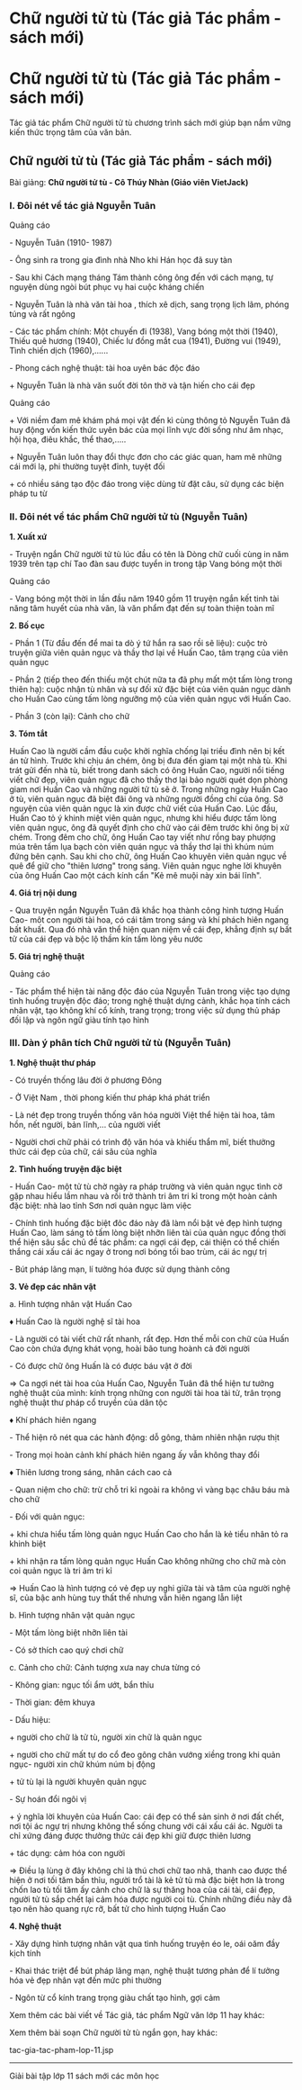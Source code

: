 # Chữ người tử tù (Tác giả Tác phẩm - sách mới)

# Chữ người tử tù (Tác giả Tác phẩm - sách mới)

Tác giả tác phẩm Chữ người tử tù chương trình sách mới giúp bạn nắm vững kiến thức trọng tâm của văn bản.

## Chữ người tử tù (Tác giả Tác phẩm - sách mới)

Bài giảng: **Chữ người tử tù - Cô Thúy Nhàn (Giáo viên VietJack)**

### I. Đôi nét về tác giả Nguyễn Tuân

Quảng cáo

\- Nguyễn Tuân (1910- 1987) 

\- Ông sinh ra trong gia đình nhà Nho khi Hán học đã suy tàn 

\- Sau khi Cách mạng tháng Tám thành công ông đến với cách mạng, tự nguyện dùng ngòi bút phục vụ hai cuộc kháng chiến 

\- Nguyễn Tuân là nhà văn tài hoa , thích xê dịch, sang trọng lịch lãm, phóng túng và rất ngông 

\- Các tác phẩm chính: Một chuyến đi (1938), Vang bóng một thời (1940), Thiếu quê hương (1940), Chiếc lư đồng mắt cua (1941), Đường vui (1949), Tình chiến dịch (1960),...... 

\- Phong cách nghệ thuật: tài hoa uyên bác độc đáo 

\+ Nguyễn Tuân là nhà văn suốt đời tôn thờ và tận hiến cho cái đẹp 

Quảng cáo

\+ Với niềm đam mê khám phá mọi vật đến kì cùng thông tỏ Nguyễn Tuân đã huy động vốn kiến thức uyên bác của mọi lĩnh vực đời sống như âm nhạc, hội họa, điêu khắc, thể thao,..... 

\+ Nguyễn Tuân luôn thay đổi thực đơn cho các giác quan, ham mê những cái mới lạ, phi thường tuyệt đỉnh, tuyệt đối 

\+ có nhiều sáng tạo độc đáo trong việc dùng từ đặt câu, sử dụng các biện pháp tu từ 

### II. Đôi nét về tác phẩm Chữ người tử tù (Nguyễn Tuân)

**1\. Xuất xứ**

\- Truyện ngắn Chữ người tử tù lúc đầu có tên là Dòng chữ cuối cùng in năm 1939 trên tạp chí Tao đàn sau được tuyển in trong tập Vang bóng một thời 

Quảng cáo

\- Vang bóng một thời in lần đầu năm 1940 gồm 11 truyện ngắn kết tinh tài năng tâm huyết của nhà văn, là văn phẩm đạt đến sự toàn thiện toàn mĩ 

**2\. Bố cục**

\- Phần 1 (Từ đầu đến để mai ta dò ý tứ hắn ra sao rồi sẽ liệu): cuộc trò truyện giữa viên quản ngục và thầy thơ lại về Huấn Cao, tâm trạng của viên quản ngục 

\- Phần 2 (tiếp theo đến thiếu một chút nữa ta đã phụ mất một tấm lòng trong thiên hạ): cuộc nhận tù nhân và sự đối xử đặc biệt của viên quản ngục dành cho Huấn Cao cùng tấm lòng ngưỡng mộ của viên quản ngục với Huấn Cao. 

\- Phần 3 (còn lại): Cảnh cho chữ 

**3\. Tóm tắt**

Huấn Cao là người cầm đầu cuộc khởi nghĩa chống lại triều đình nên bị kết án tử hình. Trước khi chịu án chém, ông bị đưa đến giam tại một nhà tù. Khi trát gửi đến nhà tù, biết trong danh sách có ông Huấn Cao, người nổi tiếng viết chữ đẹp, viên quản ngục đã cho thầy thơ lại bảo người quét dọn phòng giam nơi Huấn Cao và những người tử tù sẽ ở. Trong những ngày Huấn Cao ở tù, viên quản ngục đã biệt đãi ông và những người đồng chí của ông. Sở nguyện của viên quản ngục là xin được chữ viết của Huấn Cao. Lúc đầu, Huấn Cao tỏ ý khinh miệt viên quản ngục, nhưng khi hiểu được tấm lòng viên quản ngục, ông đã quyết định cho chữ vào cái đêm trước khi ông bị xử chém. Trong đêm cho chữ, ông Huấn Cao tay viết như rồng bay phượng múa trên tấm lụa bạch còn viên quán ngục và thầy thơ lại thì khúm núm đứng bên cạnh. Sau khi cho chữ, ông Huấn Cao khuyên viên quản ngục về quê để giữ cho "thiên lương" trong sáng. Viên quản ngục nghe lời khuyên của ông Huấn Cao một cách kính cẩn "Kẻ mê muội này xin bái lĩnh". 

**4\. Giá trị nội dung**

\- Qua truyện ngắn Nguyễn Tuân đã khắc họa thành công hình tượng Huấn Cao- môt con người tài hoa, có cái tâm trong sáng và khí phách hiên ngang bất khuất. Qua đó nhà văn thể hiện quan niệm về cái đẹp, khẳng định sự bất tử của cái đẹp và bộc lộ thầm kín tấm lòng yêu nước 

**5\. Giá trị nghệ thuật**

Quảng cáo

\- Tác phẩm thể hiện tài năng độc đáo của Nguyễn Tuân trong việc tạo dựng tình huống truyện độc đáo; trong nghệ thuật dựng cảnh, khắc họa tính cách nhân vật, tạo không khí cổ kính, trang trọng; trong việc sử dụng thủ pháp đối lập và ngôn ngữ giàu tính tạo hình 

### III. Dàn ý phân tích Chữ người tử tù (Nguyễn Tuân)

**1\. Nghệ thuật thư pháp**

\- Có truyền thống lâu đời ở phương Đông 

\- Ở Việt Nam , thời phong kiến thư pháp khá phát triển 

\- Là nét đẹp trong truyền thống văn hóa người Việt thể hiện tài hoa, tâm hồn, nết người, bản lĩnh,... của người viết 

\- Người chơi chữ phải có trình độ văn hóa và khiếu thẩm mĩ, biết thưởng thức cái đẹp của chữ, cái sâu của nghĩa 

**2\. Tình huống truyện đặc biệt**

\- Huấn Cao- một tử tù chờ ngày ra pháp trường và viên quản ngục tình cờ gặp nhau hiểu lầm nhau và rồi trở thành tri âm tri kỉ trong một hoàn cảnh đặc biệt: nhà lao tỉnh Sơn nơi quản ngục làm việc 

\- Chính tình huống đặc biệt đôc đáo này đã làm nổi bật vẻ đẹp hình tượng Huấn Cao, làm sáng tỏ tấm lòng biệt nhỡn liên tài của quản ngục đồng thời thể hiện sâu sắc chủ đề tác phẩm: ca ngợi cái đẹp, cái thiện có thể chiến thắng cái xấu cái ác ngay ở trong nơi bóng tối bao trùm, cái ác ngự trị 

\- Bút pháp lãng mạn, lí tưởng hóa được sử dụng thành công 

**3\. Vẻ đẹp các nhân vật**

a. Hình tượng nhân vật Huấn Cao 

♦ Huấn Cao là người nghệ sĩ tài hoa 

\- Là người có tài viết chữ rất nhanh, rất đẹp. Hơn thế mỗi con chữ của Huấn Cao còn chứa đựng khát vọng, hoài bão tung hoành cả đời người 

\- Có được chữ ông Huấn là có được báu vật ở đời 

⇒ Ca ngợi nét tài hoa của Huấn Cao, Nguyễn Tuân đã thể hiện tư tưởng nghệ thuật của mình: kính trọng những con người tài hoa tài tử, trân trọng nghệ thuật thư pháp cổ truyền của dân tộc 

♦ Khí phách hiên ngang 

\- Thể hiện rõ nét qua các hành động: dỗ gông, thảm nhiên nhận rượu thịt 

\- Trong mọi hoàn cảnh khí phách hiên ngang ấy vẫn không thay đổi 

♦ Thiên lương trong sáng, nhân cách cao cả 

\- Quan niệm cho chữ: trừ chỗ tri kỉ ngoài ra không vì vàng bạc châu báu mà cho chữ 

\- Đối với quản ngục: 

\+ khi chưa hiểu tấm lòng quản ngục Huấn Cao cho hắn là kẻ tiểu nhân tỏ ra khinh biệt 

\+ khi nhận ra tấm lòng quản ngục Huấn Cao không những cho chữ mà còn coi quản ngục là tri âm tri kỉ 

⇒ Huấn Cao là hình tượng có vẻ đẹp uy nghi giữa tài và tâm của người nghệ sĩ, của bậc anh hùng tuy thất thế nhưng vẫn hiên ngang lẫn liệt 

b. Hình tượng nhân vật quản ngục 

\- Một tấm lòng biệt nhỡn liên tài 

\- Có sở thích cao quý chơi chữ 

c. Cảnh cho chữ: Cảnh tượng xưa nay chưa từng có 

\- Không gian: ngục tối ẩm ướt, bẩn thỉu 

\- Thời gian: đêm khuya 

\- Dấu hiệu: 

\+ người cho chữ là tử tù, người xin chữ là quản ngục 

\+ người cho chữ mất tự do cổ đeo gông chân vướng xiềng trong khi quản ngục- người xin chữ khúm núm bị động 

\+ tử tù lại là người khuyên quản ngục 

\- Sự hoán đổi ngôi vị 

\+ ý nghĩa lời khuyên của Huấn Cao: cái đẹp có thể sản sinh ở nơi đất chết, nơi tội ác ngự trị nhưng không thể sống chung với cái xấu cái ác. Người ta chỉ xứng đáng được thưởng thức cái đẹp khi giữ được thiên lương 

\+ tác dụng: cảm hóa con người 

⇒ Điều lạ lùng ở đây không chỉ là thú chơi chữ tao nhã, thanh cao được thể hiện ở nơi tối tăm bẩn thỉu, người trổ tài là kẻ tử tù mà đặc biệt hơn là trong chốn lao tù tối tăm ấy cảnh cho chữ là sự thăng hoa của cái tài, cái đẹp, người tử tù sắp chết lại cảm hóa được người coi tù. Chính những điều này đã tạo nên hào quang rực rỡ, bất tử cho hình tượng Huấn Cao 

**4\. Nghệ thuật**

\- Xây dựng hình tượng nhân vật qua tình huống truyện éo le, oái oăm đầy kịch tính 

\- Khai thác triệt để bút pháp lãng mạn, nghệ thuật tương phản để lí tưởng hóa vẻ đẹp nhân vạt đến mức phi thường 

\- Ngôn từ cổ kính trang trọng giàu chất tạo hình, gợi cảm 

Xem thêm các bài viết về Tác giả, tác phẩm Ngữ văn lớp 11 hay khác:

Xem thêm bài soạn Chữ người tử tù ngắn gọn, hay khác:

tac-gia-tac-pham-lop-11.jsp

* * *

Giải bài tập lớp 11 sách mới các môn học
